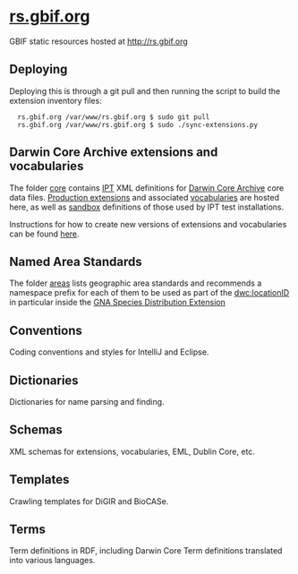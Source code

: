 # [rs.gbif.org](http://rs.gbif.org)
GBIF static resources hosted at http://rs.gbif.org

## Deploying
Deploying this is through a git pull and then running the script to build the extension inventory files:
```
  rs.gbif.org /var/www/rs.gbif.org $ sudo git pull
  rs.gbif.org /var/www/rs.gbif.org $ sudo ./sync-extensions.py
``` 

## Darwin Core Archive extensions and vocabularies
The folder [core](core) contains [IPT](http://www.gbif.org/ipt) XML definitions for [Darwin Core Archive](http://rs.tdwg.org/dwc/terms/guides/text/) core data files. [Production extensions](extension) and associated [vocabularies](vocabulary) are hosted here, as well as [sandbox](sandbox) definitions of those used by IPT test installations.

Instructions for how to create new versions of extensions and vocabularies can be found [here](versioning.md).

## Named Area Standards
The folder [areas](areas) lists geographic area standards and recommends a namespace prefix for each of them to be used as part of the [dwc:locationID](http://rs.tdwg.org/dwc/terms/locationID) in particular inside the [GNA Species Distribution Extension](http://rs.gbif.org/extension/gbif/1.0/distribution.xml)

## Conventions
Coding conventions and styles for IntelliJ and Eclipse.

## Dictionaries
Dictionaries for name parsing and finding.

## Schemas
XML schemas for extensions, vocabularies, EML, Dublin Core, etc.

## Templates
Crawling templates for DiGIR and BioCASe.

## Terms
Term definitions in RDF, including Darwin Core Term definitions translated into various languages.
